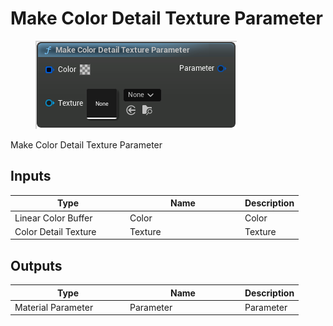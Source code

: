 # Make Color Detail Texture Parameter

<div align="left" data-full-width="false">

<figure><img src="Make_Color_Detail_Texture_Parameter.png" alt=""><figcaption></figcaption></figure>

</div>

Make Color Detail Texture Parameter

## Inputs

<table>
<thead><tr><th width="170">Type</th><th width="170">Name</th><th>Description</th></tr></thead>
<tbody>
<tr><td>Linear Color Buffer</td><td>Color</td><td>Color</td></tr>
<tr><td>Color Detail Texture</td><td>Texture</td><td>Texture</td></tr>
</tbody>
</table>

## Outputs

<table>
<thead><tr><th width="170">Type</th><th width="170">Name</th><th>Description</th></tr></thead>
<tbody>
<tr><td>Material Parameter</td><td>Parameter</td><td>Parameter</td></tr>
</tbody>
</table>